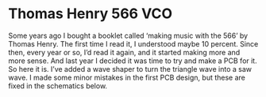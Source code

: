# Thomas Henry 566 VCO

Some years ago I bought a booklet called ‘making music with the 566’ by Thomas Henry. The first time I read it, I understood maybe 10 percent. Since then, every year or so, I’d read it again, and it started making more and more sense. And last year I decided it was time to try and make a PCB for it. So here it is. I’ve added a wave shaper to turn the triangle wave into a saw wave. I made some minor mistakes in the first PCB design, but these are fixed in the schematics below.
